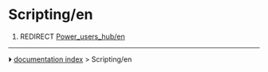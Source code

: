 # Scripting/en
1.  REDIRECT [Power_users_hub/en](Power_users_hub/en.md)



---
⏵ [documentation index](../README.md) > Scripting/en
